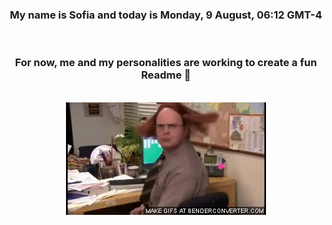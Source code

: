 


<div align="center">
<h3 >My name is Sofia and today is Monday, 9 August, 06:12 GMT-4</h3><br>
<h3 >For now, me and my personalities are working to create a fun Readme 👋
</h3><br>
<img src='img/dwight.gif' alt='working...'/>
</div>
